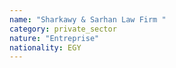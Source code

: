 ```yaml
---
name: "Sharkawy & Sarhan Law Firm "
category: private_sector
nature: "Entreprise"
nationality: EGY
---
```

    